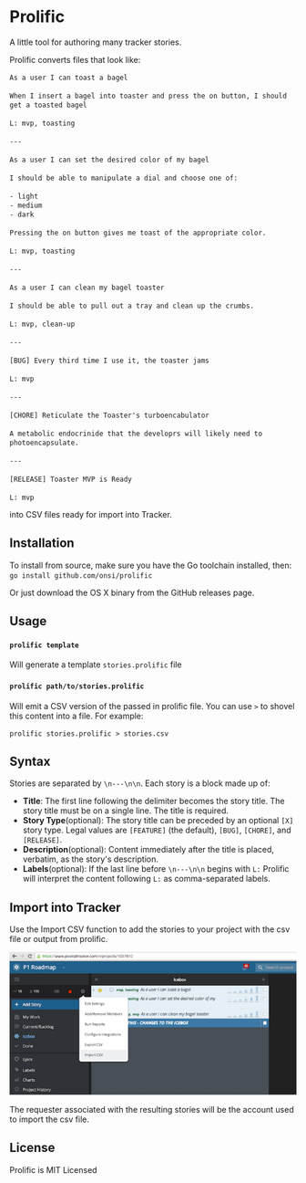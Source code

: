 # Prolific

A little tool for authoring many tracker stories.

Prolific converts files that look like:

```
As a user I can toast a bagel

When I insert a bagel into toaster and press the on button, I should get a toasted bagel

L: mvp, toasting

---

As a user I can set the desired color of my bagel

I should be able to manipulate a dial and choose one of:

- light
- medium
- dark

Pressing the on button gives me toast of the appropriate color.

L: mvp, toasting

---

As a user I can clean my bagel toaster

I should be able to pull out a tray and clean up the crumbs.

L: mvp, clean-up

---

[BUG] Every third time I use it, the toaster jams

L: mvp

---

[CHORE] Reticulate the Toaster's turboencabulator

A metabolic endocrinide that the developrs will likely need to photoencapsulate.

---

[RELEASE] Toaster MVP is Ready

L: mvp

```

into CSV files ready for import into Tracker. 

## Installation

To install from source, make sure you have the Go toolchain installed, then:
`go install github.com/onsi/prolific`

Or just download the OS X binary from the GitHub releases page.

## Usage

#### `prolific template`  

Will generate a template `stories.prolific` file

#### `prolific path/to/stories.prolific`

Will emit a CSV version of the passed in prolific file.  You can use `>` to shovel this content into a file.  For example:

```
prolific stories.prolific > stories.csv
```

## Syntax

Stories are separated by `\n---\n\n`.  Each story is a block made up of:

- **Title**: The first line following the delimiter becomes the story title.  The story title must be on a single line.  The title is required.
- **Story Type**(optional): The story title can be preceded by an optional `[X]` story type.  Legal values are `[FEATURE]` (the default), `[BUG]`, `[CHORE]`, and `[RELEASE]`.
- **Description**(optional): Content immediately after the title is placed, verbatim, as the story's description.
- **Labels**(optional): If the last line before `\n---\n\n` begins with `L:` Prolific will interpret the content following `L:` as comma-separated labels.

## Import into Tracker

Use the Import CSV function to add the stories to your project with the csv file or output from prolific.

![Image](import_csv.png?raw=true)

The requester associated with the resulting stories will be the account used to import the csv file.

## License
Prolific is MIT Licensed
